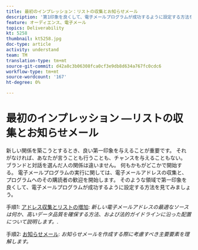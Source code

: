 ```yaml
---
title: 最初のインプレッション：リストの収集とお知らせメール
description: '第1印象を良くして、電子メールプログラムが成功するように設定する方法を説明します。 '
feature: オーディエンス、電子メール
topics: Deliverability
kt: 5258
thumbnail: kt5258.jpg
doc-type: article
activity: understand
team: TM
translation-type: tm+mt
source-git-commit: d42a8c3b06308fca0cf3e9db8d634a767fc0cdc6
workflow-type: tm+mt
source-wordcount: '167'
ht-degree: 0%

---
```



# 最初のインプレッション —リストの収集とお知らせメール

新しい関係を築こうとするとき、良い第一印象を与えることが重要です。 それがなければ、あなたが言うことも行うことも、チャンスを与えることもない。 ブランドと対話を選んだ人の関係は違いません。 何もかもがどこかで開始する。 電子メールプログラムの実行に関しては、電子メールアドレスの収集と、プログラムへのその購読者の歓迎を開始します。 そのような領域で第一印象を良くして、電子メールプログラムが成功するように設定する方法を見てみましょう。

手順1: [アドレス収集とリストの増加](/help/first-impressions/address-collection-and-list-growth.md):
*新しい電子メールアドレスの最適なソースは何か、高いデータ品質を確保する方法、および法的ガイドラインに沿った配置について説明します。.*

手順2: [お知らせメール](/help/first-impressions/welcome-emails.md):
*お知らせメールを作成する際に考慮すべき主要要素を理解します。*
